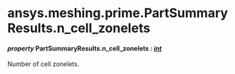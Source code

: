 # ansys.meshing.prime.PartSummaryResults.n_cell_zonelets

<a id="ansys.meshing.prime.PartSummaryResults.n_cell_zonelets"></a>

#### *property* PartSummaryResults.n_cell_zonelets *: [int](https://docs.python.org/3.11/library/functions.html#int)*

Number of cell zonelets.

<!-- !! processed by numpydoc !! -->

